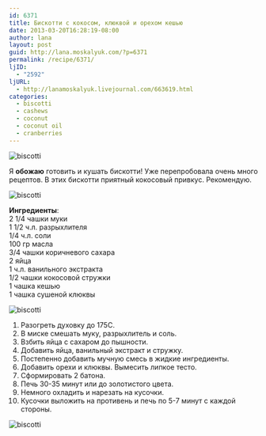 ```yaml
---
id: 6371
title: Бискотти с кокосом, клюквой и орехом кешью
date: 2013-03-20T16:28:19-08:00
author: lana
layout: post
guid: http://lana.moskalyuk.com/?p=6371
permalink: /recipe/6371/
ljID:
  - "2592"
ljURL:
  - http://lanamoskalyuk.livejournal.com/663619.html
categories:
  - biscotti
  - cashews
  - coconut
  - coconut oil
  - cranberries
---
```

![biscotti](http://farm9.staticflickr.com/8246/8572447613_f556b2a791_c.jpg)

Я **обожаю** готовить и кушать бискотти! Уже перепробовала очень много рецептов. В этих бискотти приятный кокосовый привкус. Рекомендую.

![biscotti](http://farm9.staticflickr.com/8530/8573522340_4ba80594ed_c.jpg) 

**Ингредиенты**:  
2 1/4 чашки муки  
1 1/2 ч.л. разрыхлителя  
1/4 ч.л. соли  
100 гр масла  
3/4 чашки коричневого сахара  
2 яйца  
1 ч.л. ванильного экстракта  
1/2 чашки кокосовой стружки  
1 чашка кешью  
1 чашка сушеной клюквы

![biscotti](http://farm9.staticflickr.com/8506/8572433525_214a443184_c.jpg) 

1. Разогреть духовку до 175С.  
2. В миске смешать муку, разрыхлитель и соль.  
3. Взбить яйца с сахаром до пышности.  
4. Добавить яйца, ванильный экстракт и стружку.  
5. Постепенно добавить мучную смесь в жидкие ингредиенты.  
6. Добавить орехи и клюквы. Вымесить липкое тесто.  
7. Сформировать 2 батона.  
8. Печь 30-35 минут или до золотистого цвета.  
9. Немного охладить и нарезать на кусочки.  
10. Кусочки выложить на противень и печь по 5-7 минут с каждой стороны.

![biscotti](http://farm9.staticflickr.com/8089/8572443747_0b12d699fd_c.jpg)